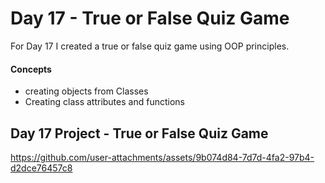 
# Day 17 - True or False Quiz Game

For Day 17 I created a true or false quiz game using OOP principles. 

#### Concepts
* creating objects from Classes
* Creating class attributes and functions


## Day 17 Project - True or False Quiz Game



https://github.com/user-attachments/assets/9b074d84-7d7d-4fa2-97b4-d2dce76457c8



















